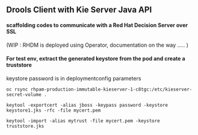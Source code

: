 ## Drools Client with Kie Server Java API 

#### scaffolding codes to communicate with a Red Hat Decision Server over SSL

(WIP : RHDM is deployed using Operator, documentation on the way ..... )

#### For test env, extract the generated keystore from the pod and create a truststore

keystore password is in deploymentconfig parameters

`oc rsync rhpam-production-immutable-kieserver-1-c8tgc:/etc/kieserver-secret-volume .`

`keytool -exportcert -alias jboss -keypass password -keystore keystore1.jks -rfc -file mycert.pem`

`keytool -import -alias mytrust -file mycert.pem -keystore truststore.jks`

